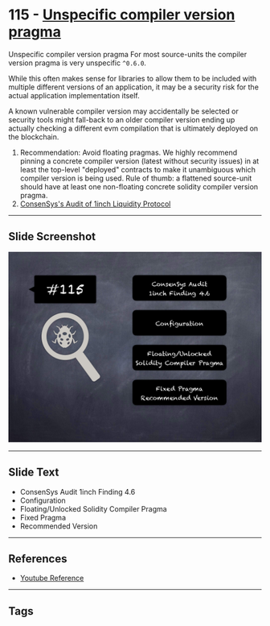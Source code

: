 
# 115 - [Unspecific compiler version pragma](./Unspecific%20compiler%20version%20pragma.md)

Unspecific compiler version pragma For most source-units the compiler version pragma is very unspecific `^0.6.0`.

While this often makes sense for libraries to allow them to be included with multiple different versions of an application, it may be a security risk for the actual application implementation itself. 

A known vulnerable compiler version may accidentally be selected or security tools might fall-back to an older compiler version ending up actually checking a different evm compilation that is ultimately deployed on the blockchain.


1. Recommendation: Avoid floating pragmas. We highly recommend pinning a concrete compiler version (latest without security issues) in at least the top-level "deployed" contracts to make it unambiguous which compiler version is being used. Rule of thumb: a flattened source-unit should have at least one non-floating concrete solidity compiler version pragma.
2. [ConsenSys's Audit of 1inch Liquidity Protocol](https://consensys.net/diligence/audits/2020/12/1inch-liquidity-protocol/#unspecific-compiler-version-pragma)
___
## Slide Screenshot
![115.png](../../images/8.%20Audit%20Findings%20201/115.png)
___
## Slide Text
- ConsenSys Audit 1inch Finding 4.6
- Configuration
- Floating/Unlocked Solidity Compiler Pragma
- Fixed Pragma
- Recommended Version
___
## References
- [Youtube Reference](https://youtu.be/IXm6JAprhuw?t=927)
___
## Tags
